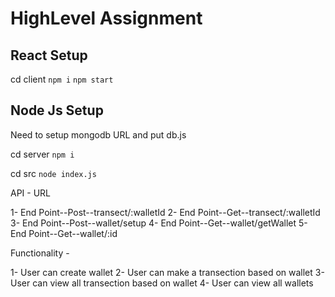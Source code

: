 # HighLevel Assignment

## React Setup

cd client 
`npm i`
`npm start`

## Node Js Setup
Need to setup mongodb URL and put db.js

cd server
`npm i`

cd src
`node index.js`

API - URL

1- End Point--Post--transect/:walletId
2- End Point--Get--transect/:walletId
3- End Point--Post--wallet/setup
4- End Point--Get--wallet/getWallet
5- End Point--Get--wallet/:id

Functionality - 

1- User can create wallet
2- User can make a transection based on wallet
3- User can view all transection based on wallet
4- User can view all wallets






